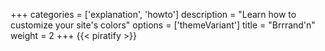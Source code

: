 +++
categories = ['explanation', 'howto']
description = "Learn how to customize your site's colors"
options = ['themeVariant']
title = "Brrrand'n"
weight = 2
+++
{{< piratify >}}